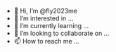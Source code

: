 - 👋 Hi, I’m @fly2023me
- 👀 I’m interested in ...
- 🌱 I’m currently learning ...
- 💞️ I’m looking to collaborate on ...
- 📫 How to reach me ...

<!---
fly2023me/fly2023me is a ✨ special ✨ repository because its `README.md` (this file) appears on your GitHub profile.
You can click the Preview link to take a look at your changes.
--->
